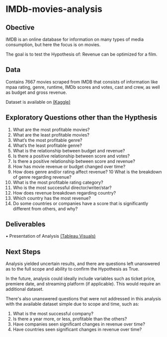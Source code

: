 # IMDb-movies-analysis
## Obective
IMDB is an online database for information on many types of media consumption, but here the focus is on movies.

The goal is to test the Hypothesis of: Revenue can be optimized for a film.

## Data

Contains 7667 movies scraped from IMDB that consists of information like mpaa rating, genre, runtime, IMDb scores and votes, cast and crew, as well as budget and gross revenue.

Dataset is available on [(Kaggle)](https://www.kaggle.com/datasets/danielgrijalvas/movies)

## Exploratory Questions other than the Hypthesis
1. What are the most profitable movies?
2. What are the least profitable movies?
3. What’s the most profitable genre?
4. What’s the least profitable genre?
5. What is the relationship between budget and revenue?
6. Is there a positive relationship between score and votes?
7. Is there a positive relationship between score and revenue?
8. How has movie revenue or budget changed over time?
9. How does genre and/or rating affect revenue?
10 What is the breakdown of genre regarding revenue?
11. What is the most profitable rating category?
12. Who is the most successful director/writer/star?
13. How does revenue breakdown regarding country?
14. Which country has the most revenue?
15. Do some countries or companies have a score that is significantly different from others, and why?

## Deliverables
• Presentation of Analysis [(Tableau Visuals)](https://public.tableau.com/views/IMDBMoviesAnalysis6_7Project/Story)


## Next Steps
Analysis yielded uncertain results, and there are questions left unanswered as to the full scope and ability to confirm the Hypothesis as True.

In the future, analysis could ideally include variables such as ticket price, premiere date, and streaming platform (if applicable). This would require an additional dataset.

There's also unanswered questions that were not addressed in this analysis with the available dataset simple due to scope and time, such as:
1. What is the most successful company?
2. Is there a year more, or less, profitable than the others?
3. Have companies seen significant changes in revenue over time?
4. Have countries seen significant changes in revenue over time?
